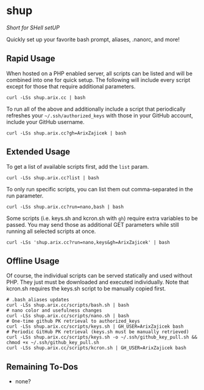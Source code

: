 # shup
_Short for SHell setUP_

Quickly set up your favorite bash prompt, aliases, .nanorc, and more!

## Rapid Usage
When hosted on a PHP enabled server, all scripts can be listed and will be combined into one for quick setup. The following will include every script except for those that require additional parameters.
```
curl -LSs shup.arix.cc | bash
```

To run all of the above and additionally include a script that periodically refreshes your `~/.ssh/authorized_keys` with those in your GitHub account, include your GitHub username.
```
curl -LSs shup.arix.cc?gh=ArixZajicek | bash
```

## Extended Usage
To get a list of available scripts first, add the `list` param.
```
curl -LSs shup.arix.cc?list | bash
```

To only run specific scripts, you can list them out comma-separated in the run parameter.
```
curl -LSs shup.arix.cc?run=nano,bash | bash
```

Some scripts (i.e. keys.sh and kcron.sh with `gh`) require extra variables to be passed. You may send those as additional GET parameters while still running all selected scripts at once.
```
curl -LSs 'shup.arix.cc?run=nano,keys&gh=ArixZajicek' | bash
```

## Offline Usage
Of course, the individual scripts can be served statically and used without PHP. They just must be downloaded and executed individually. Note that kcron.sh requires the keys.sh script to be manually copied first.
```
# .bash_aliases updates
curl -LSs shup.arix.cc/scripts/bash.sh | bash
# nano color and usefulness changes
curl -LSs shup.arix.cc/scripts/nano.sh | bash
# One-time github PK retrieval to authorized_keys
curl -LSs shup.arix.cc/scripts/keys.sh | GH_USER=ArixZajicek bash
# Periodic GitHub PK retrieval (keys.sh must be manually retrieved)
curl -LSs shup.arix.cc/scripts/keys.sh -o ~/.ssh/github_key_pull.sh && chmod +x ~/.ssh/github_key_pull.sh
curl -LSs shup.arix.cc/scripts/kcron.sh | GH_USER=ArixZajicek bash
```

## Remaining To-Dos
- none?
